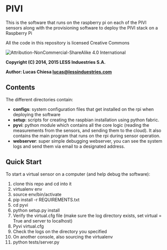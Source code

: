 # PIVI #

This is the software that runs on the raspberry pi on each of the PIVI sensors along with the provisioning software to deploy the PIVI stack on a Raspberry Pi

All the code in this repository is licensed Creative Commons 

![Attribution-NonCommercial-ShareAlike 4.0 International ](https://bitbucket.org/repo/xj5nj8/images/1002571225-88x31.png)

**Copyright (C) 2014, 2015 LESS Induestries S.A.**

**Author: Lucas Chiesa <lucas@lessinduestries.com>**


## Contents ##

The different directories contain:

* **configs**: system configuration files that get installed on the rpi when deploying the software
* **setup**: scripts for creating the raspbian installation using python fabric.
* **pyvi**: python module which contains all the core logic (reading the measurements from the sensors, and sending them to the cloud). It also contains the main program that runs on the rpi during sensor operation.
* **webserver**: super simple debugging webserver, you can see the system logs and send them via email to a designated address.

## Quick Start ##

To start a virtual sensor on a computer (and help debug the software):

1. clone this repo and cd into it
1. virtualenv env
1. source env/bin/activate
1. pip install -r REQUIREMENTS.txt
1. cd pyvi
1. python setup.py install
1. Verify the virtual.cfg file (make sure the log directory exists, set virtual = True and server to localhost)
1. Pyvi virtual.cfg 
1. Check the logs on the directory you specified
1. On another console, also sourcing the virtualenv
1. python tests/server.py
